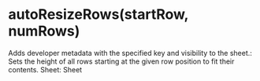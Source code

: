 # autoResizeRows(startRow, numRows)

Adds developer metadata with the specified key and visibility to the sheet.: Sets the height of all rows starting at the given row position to fit their contents.
Sheet: Sheet

